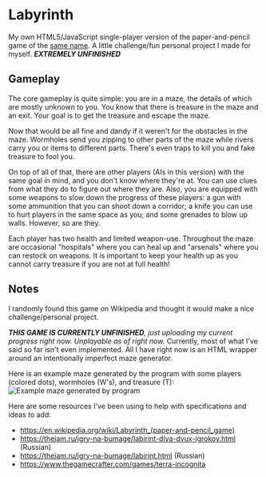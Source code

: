 # Labyrinth

My own HTML5/JavaScript single-player version of the paper-and-pencil game of the [same name](https://en.wikipedia.org/wiki/Labyrinth_(paper-and-pencil_game)). A little challenge/fun personal project I made for myself. ***EXTREMELY UNFINISHED***

## Gameplay
The core gameplay is quite simple: you are in a maze, the details of which are mostly unknown to you. You know that there is treasure in the maze and an exit. Your goal is to get the treasure and escape the maze.

Now that would be all fine and dandy if it weren't for the obstacles in the maze. Wormholes send you zipping to other parts of the maze while rivers carry you or items to different parts. There's even traps to kill you and fake treasure to fool you.

On top of all of that, there are other players (AIs in this version) with the same goal in mind, and you don't know where they're at. You can use clues from what they do to figure out where they are. Also, you are equipped with some weapons to slow down the progress of these players: a gun with some ammunition that you can shoot down a corridor; a knife you can use to hurt players in the same space as you; and some grenades to blow up walls. However, so are they.

Each player has two health and limited weapon-use. Throughout the maze are occasional "hospitals" where you can heal up and "arsenals" where you can restock on weapons. It is important to keep your health up as you cannot carry treasure if you are not at full health!

## Notes

I randomly found this game on Wikipedia and thought it would make a nice challenge/personal project.

***THIS GAME IS CURRENTLY UNFINISHED**, just uploading my current progress right now. Unplayable as of right now.* Currently, most of what I've said so far isn't even implemented. All I have right now is an HTML wrapper around an intentionally imperfect maze generator.

Here is an example maze generated by the program with some players (colored dots), wormholes (W's), and treasure (T):
![Example maze generated by program](https://user-images.githubusercontent.com/58670911/161474491-073d5c74-23eb-44b3-be7b-18a2a2aba768.png)

Here are some resources I've been using to help with specifications and ideas to add:
- https://en.wikipedia.org/wiki/Labyrinth_(paper-and-pencil_game)
- https://thejam.ru/igry-na-bumage/labirint-dlya-dvux-igrokov.html (Russian)
- https://thejam.ru/igry-na-bumage/labirint.html (Russian)
- https://www.thegamecrafter.com/games/terra-incognita
